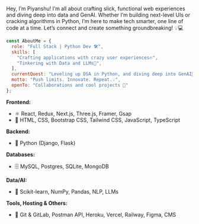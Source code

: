 Hey, I’m Piyanshu! I’m all about crafting slick, functional web experiences and diving deep into data and GenAI. Whether I’m building next-level UIs or cracking algorithms in Python, I’m here to make tech smarter, one line of code at a time. Let’s connect and create something groundbreaking! 💡💻

```js
const AboutMe = {
  role: "Full Stack | Python Dev 🛠️",
  skills: [
    "Crafting applications with crazy user experiences🔥",
    "Tinkering with Data and LLMs🧩",
  ],
  currentQuest: "Leveling up DSA in Python, and diving deep into GenAI🚀",
  motto: "Push limits. Innovate. Repeat.💡",
  openTo: "Collaborations and cool projects 🤝"
};
```

**Frontend:**
- ⚛️ React, Redux, Next.js, Three.js, Framer, Gsap
- 🎨 HTML, CSS, Bootstrap CSS, Tailwind CSS, JavaScript, TypeScript

**Backend:**
- 🐍 Python (Django, Flask)

**Databases:**
- 🗄️  MySQL, Postgres, SQLite, MongoDB

**Data/AI:**
- 🤖 Scikit-learn, NumPy, Pandas, NLP, LLMs

**Tools, Hosting & Others:**
- 🔧 Git & GitLab, Postman API, Heroku, Vercel, Railway, Figma, CMS
